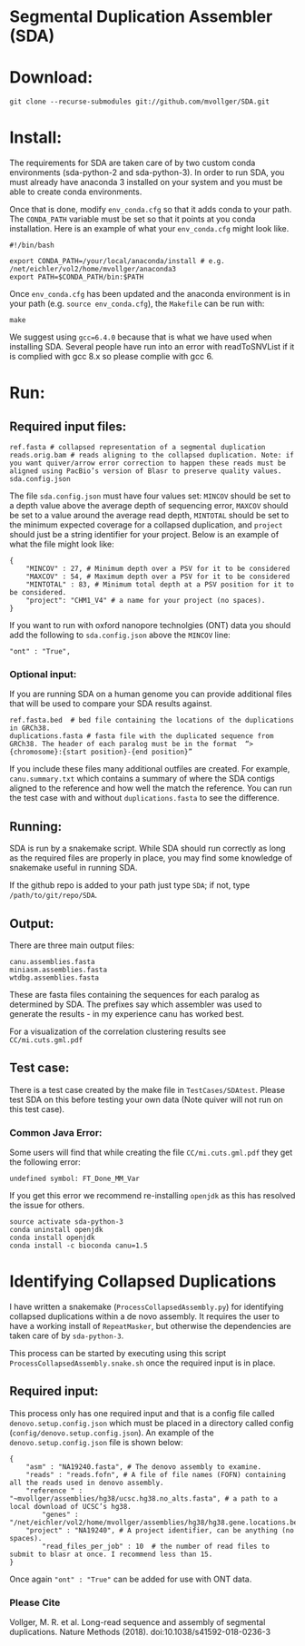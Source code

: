 # Segmental Duplication Assembler (SDA)


# Download: #
```
git clone --recurse-submodules git://github.com/mvollger/SDA.git
```

# Install: #
The requirements for SDA are taken care of by two custom conda environments (sda-python-2 and sda-python-3). In order to run SDA, you must already have anaconda 3 installed on your system and you must be able to create conda environments. 

Once that is done, modify `env_conda.cfg` so that it adds conda to your path. The `CONDA_PATH` variable must be set so that it points at you conda installation. Here is an example of what your `env_conda.cfg` might look like.
```
#!/bin/bash

export CONDA_PATH=/your/local/anaconda/install # e.g. /net/eichler/vol2/home/mvollger/anaconda3
export PATH=$CONDA_PATH/bin:$PATH

```

Once `env_conda.cfg` has been updated and the anaconda environment is in your path (e.g. `source env_conda.cfg`), the `Makefile` can be run with:
```
make
```
We suggest using `gcc=6.4.0` because that is what we have used when installing SDA. 
Several people have run into an error with readToSNVList if it is complied with gcc 8.x so please complie with gcc 6. 




# Run: #

## Required input files: ## 
```
ref.fasta # collapsed representation of a segmental duplication
reads.orig.bam # reads aligning to the collapsed duplication. Note: if you want quiver/arrow error correction to happen these reads must be aligned using PacBio’s version of Blasr to preserve quality values. 
sda.config.json
```
The file `sda.config.json` must have four values set:
`MINCOV` should be set to a depth value above the average depth of sequencing error, `MAXCOV` should be set to a value around the average read depth, `MINTOTAL` should be set to the minimum expected coverage for a collapsed duplication, and `project` should just be a string identifier for your project. 
Below is an example of what the file might look like:
```
{
	"MINCOV" : 27, # Minimum depth over a PSV for it to be considered
	"MAXCOV" : 54, # Maximum depth over a PSV for it to be considered
	"MINTOTAL" : 83, # Minimum total depth at a PSV position for it to be considered. 
	"project": "CHM1_V4" # a name for your project (no spaces).
}
```
If you want to run with oxford nanopore technolgies (ONT) data you should add the following to `sda.config.json` above the `MINCOV` line: 
```
"ont" : "True",
```


### Optional input: ### 
If you are running SDA on a human genome you can provide additional files that will be used to compare your SDA results against. 
```
ref.fasta.bed  # bed file containing the locations of the duplications in GRCh38.
duplications.fasta # fasta file with the duplicated sequence from GRCh38. The header of each paralog must be in the format  “>{chromosome}:{start position}-{end position}”
```
If you include these files many additional outfiles are created. For example, `canu.summary.txt` which contains a summary of where the SDA contigs aligned to the reference and how well the match the reference. You can run the test case with and without `duplications.fasta` to see the difference. 


## Running: ##

SDA is run by a snakemake script. While SDA should run correctly as long as the required files are properly in place, you may find some knowledge of snakemake useful in running SDA.  

If the github repo is added to your path just type `SDA`; if not, type `/path/to/git/repo/SDA`.


## Output: ##
There are three main output files:
```
canu.assemblies.fasta
miniasm.assemblies.fasta
wtdbg.assemblies.fasta
```
These are fasta files containing the sequences for each paralog as determined by SDA. The prefixes say which assembler was used to generate the results - in my experience canu has worked best.

For a visualization of the correlation clustering results see `CC/mi.cuts.gml.pdf`

## Test case: ##
There is a test case created by the make file in `TestCases/SDAtest`. Please test SDA on this before testing your own data (Note quiver will not run on this test case). 



### Common Java Error: ###
Some users will find that while creating the file `CC/mi.cuts.gml.pdf` they get the following error:
```
undefined symbol: FT_Done_MM_Var 
```
If you get this error we recommend re-installing `openjdk` as this has resolved the issue for others. 
```
source activate sda-python-3 
conda uninstall openjdk
conda install openjdk
conda install -c bioconda canu=1.5 
```




# Identifying Collapsed Duplications #

I have written a snakemake (`ProcessCollapsedAssembly.py`) for identifying collapsed duplications within a de novo assembly. It requires the user to have a working install of `RepeatMasker`, but otherwise the dependencies are taken care of by `sda-python-3`. 

This process can be started by executing using this script `ProcessCollapsedAssembly.snake.sh` once the required input is in place. 

## Required input: ##
This process only has one required input and that is a config file called `denovo.setup.config.json` which must be placed in a directory called config (`config/denovo.setup.config.json`).  An example of the `denovo.setup.config.json` file is shown below:
```
{	
	"asm" : "NA19240.fasta", # The denovo assembly to examine.
	"reads" : "reads.fofn", # A file of file names (FOFN) containing all the reads used in denovo assembly.
	"reference " :  "~mvollger/assemblies/hg38/ucsc.hg38.no_alts.fasta", # a path to a local download of UCSC’s hg38. 
        "genes" : "/net/eichler/vol2/home/mvollger/assemblies/hg38/hg38.gene.locations.bed",
	"project" : "NA19240", # A project identifier, can be anything (no spaces). 
    	"read_files_per_job" : 10  # the number of read files to submit to blasr at once. I recommend less than 15. 
}
```
Once again `"ont" : "True"` can be added for use with ONT data. 

### Please Cite ###
Vollger, M. R. et al. Long-read sequence and assembly of segmental duplications. Nature Methods (2018). doi:10.1038/s41592-018-0236-3


